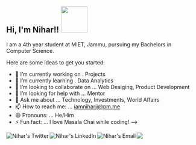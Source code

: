 <h2> Hi, I'm Nihar!! <img src="https://media.giphy.com/media/mGcNjsfWAjY5AEZNw6/giphy.gif" width="70"></h2>

I am a 4th year student at MIET, Jammu, pursuing my Bachelors in Computer Science.<br>

Here are some ideas to get you started:

- 🔭 I’m currently working on . Projects
- 🌱 I’m currently learning . Data Analytics 
- 👯 I’m looking to collaborate on ... Web Desiging, Product Development 
- 🤔 I’m looking for help with ... Mentor 
- 💬 Ask me about ... Technology, Investments, World Affairs
- 📫 How to reach me: ... iamniharji@pm.me 
- 😄 Pronouns: ... He/Him
- ⚡ Fun fact: ... I love Masala Chai while coding!
-->


<a href="https://www.twitter.com/zutshi_nihar">
  <img align="left" alt="Nihar's Twitter" src="https://img.icons8.com/plumpy/50/000000/twitter--v2.png"/>
</a>

<a href="https://www.linkedin.com/inniharzutshi/">
  <img align="left" alt="Nihar's LinkedIn" src="https://img.icons8.com/bubbles/50/000000/linkedin.png"/>
</a>

<a href="mailto:niharzutshi12@yahoo.com">
  <img align="left" alt="Nihar's Email" src="https://img.icons8.com/clouds/50/000000/yahoo.png"/>
</a>

<a href="http://behance.net/niharzutshi">
<img src="https://img.icons8.com/bubbles/50/000000/behance.png"/>
</a>
